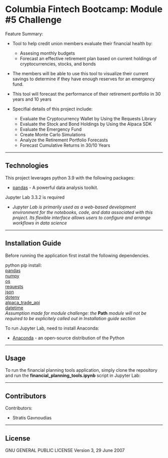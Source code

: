 # Columbia Fintech Bootcamp: Module #5 Challenge

Feature Summary:

- Tool to help credit union members evaluate their financial health by:

     * Assesing monthly budgets
     * Forecast an effective retirement plan based on current holdings of cryptocurrencies, stocks, and bonds

- The members will be able to use this tool to visualize their current savings to determine if they have enough reserves for an emergency fund.
- This tool will forecast the performance of their retirement portfolio in 30 years and 10 years 
- Specifial details of this project include:

     * Evaluate the Cryptocurrency Wallet by Using the Requests Library
     * Evaluate the Stock and Bond Holdings by Using the Alpaca SDK
     * Evaluate the Emergency Fund
     * Create Monte Carlo Simulations
     * Analyze the Retirement Portfolio Forecasts
     * Forecast Cumulative Returns in 30/10 Years

---

## Technologies

This project leverages python 3.9 with the following packages:
* [pandas](https://github.com/pandas-dev/pandas) - A powerful data analysis toolkit.

Jupyter Lab 3.3.2 is required

- *Jupyter Lab is primarily used as a web-based development environment for the notebooks, code, and data associated with this project.  Its flexible interface allows users to configure and arrange workflows in data science*

---

## Installation Guide

Before running the application first install the following dependencies.

python pip install: <br>
    [pandas](https://pandas.pydata.org/) <br>
    [numpy](https://numpy.org/) <br>
    [os](https://docs.python.org/3/library/os.html) <br>
    [requests](https://pypi.org/project/requests/) <br>
    [json](https://docs.python.org/3/library/json.html) <br>
    [dotenv](https://pypi.org/project/python-dotenv/) <br>
    [alpaca_trade_api](https://github.com/alpacahq/alpaca-trade-api-python) <br>
    [datetime](https://docs.python.org/3/library/datetime.html) <br>
*Assumption made for module challenge: the* **Path** *module will not be required to be explicitely called out in Installation guide section*

To run Jupyter Lab, need to install Anaconda:
* [Anaconda](https://docs.anaconda.com/anaconda/install/) - an open-source distribution of the Python
---

## Usage

To run the financial planning tools application, simply clone the repository and run the **financial_planning_tools.ipynb** script in Jupyter Lab:

---

## Contributors

Contributors:
- Stratis Gavnoudias

---

## License

GNU GENERAL PUBLIC LICENSE Version 3, 29 June 2007